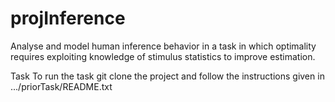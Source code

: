 # projInference

Analyse and model human inference behavior in a task in which optimality requires exploiting knowledge of stimulus statistics to improve estimation.

Task
To run the task git clone the project and follow the instructions given in .../priorTask/README.txt




